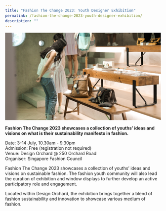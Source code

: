 ```yaml
---
title: "Fashion The Change 2023: Youth Designer Exhibition"
permalink: /fashion-the-change-2023-youth-designer-exhibition/
description: ""
---
```

![](/images/Events/sfc_final.jpg)

**Fashion The Change 2023 showcases a collection of youths’ ideas and visions on what is their sustainability manifesto in fashion.**

Date: 3-14 July, 10.30am - 9.30pm<br>
Admission: Free (registration not required)<br>
Venue: Design Orchard @ 250 Orchard Road<br>
Organiser: Singapore Fashion Council

Fashion The Change 2023 showcases a collection of youths’ ideas and visions on sustainable fashion. The fashion youth community will also lead the curation of exhibition and window displays to further develop an active participatory role and engagement.  

Located within Design Orchard, the exhibition brings together a blend of fashion sustainability and innovation to showcase various medium of fashion.

<!--
<a href="#" class="btn-link">
	<img src="/images/gogreensg_website-32.png">
</a>
-->

<style>
	.btn-link {
		display: inline-block;
	}
	
	.btn-link > img {
		width: 100%;
	}
</style>